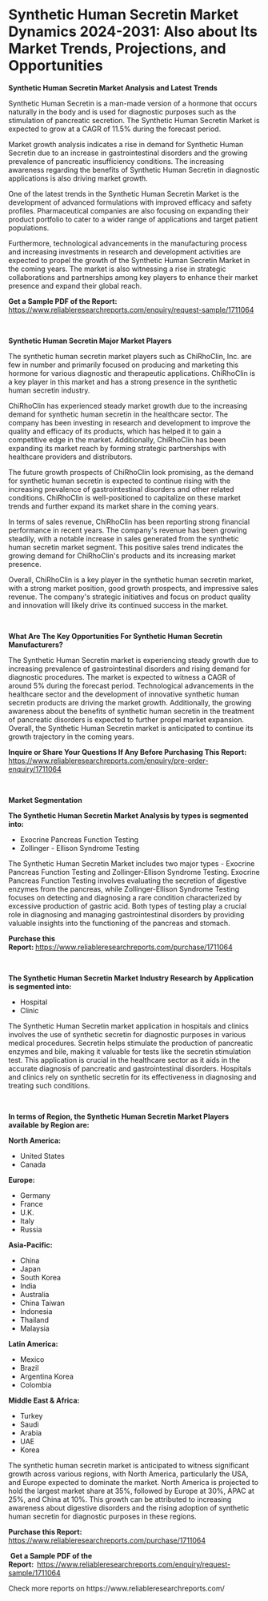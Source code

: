 <p><h1>Synthetic Human Secretin Market Dynamics 2024-2031: Also about Its Market Trends, Projections, and Opportunities</h1></p><p><strong>Synthetic Human Secretin Market Analysis and Latest Trends</strong></p>
<p><p>Synthetic Human Secretin is a man-made version of a hormone that occurs naturally in the body and is used for diagnostic purposes such as the stimulation of pancreatic secretion. The Synthetic Human Secretin Market is expected to grow at a CAGR of 11.5% during the forecast period. </p><p>Market growth analysis indicates a rise in demand for Synthetic Human Secretin due to an increase in gastrointestinal disorders and the growing prevalence of pancreatic insufficiency conditions. The increasing awareness regarding the benefits of Synthetic Human Secretin in diagnostic applications is also driving market growth.</p><p>One of the latest trends in the Synthetic Human Secretin Market is the development of advanced formulations with improved efficacy and safety profiles. Pharmaceutical companies are also focusing on expanding their product portfolio to cater to a wider range of applications and target patient populations.</p><p>Furthermore, technological advancements in the manufacturing process and increasing investments in research and development activities are expected to propel the growth of the Synthetic Human Secretin Market in the coming years. The market is also witnessing a rise in strategic collaborations and partnerships among key players to enhance their market presence and expand their global reach.</p></p>
<p><strong>Get a Sample PDF of the Report:&nbsp;</strong> <a href="https://www.reliableresearchreports.com/enquiry/request-sample/1711064">https://www.reliableresearchreports.com/enquiry/request-sample/1711064</a></p>
<p>&nbsp;</p>
<p><strong>Synthetic Human Secretin Major Market Players</strong></p>
<p><p>The synthetic human secretin market players such as ChiRhoClin, Inc. are few in number and primarily focused on producing and marketing this hormone for various diagnostic and therapeutic applications. ChiRhoClin is a key player in this market and has a strong presence in the synthetic human secretin industry.</p><p>ChiRhoClin has experienced steady market growth due to the increasing demand for synthetic human secretin in the healthcare sector. The company has been investing in research and development to improve the quality and efficacy of its products, which has helped it to gain a competitive edge in the market. Additionally, ChiRhoClin has been expanding its market reach by forming strategic partnerships with healthcare providers and distributors.</p><p>The future growth prospects of ChiRhoClin look promising, as the demand for synthetic human secretin is expected to continue rising with the increasing prevalence of gastrointestinal disorders and other related conditions. ChiRhoClin is well-positioned to capitalize on these market trends and further expand its market share in the coming years.</p><p>In terms of sales revenue, ChiRhoClin has been reporting strong financial performance in recent years. The company's revenue has been growing steadily, with a notable increase in sales generated from the synthetic human secretin market segment. This positive sales trend indicates the growing demand for ChiRhoClin's products and its increasing market presence.</p><p>Overall, ChiRhoClin is a key player in the synthetic human secretin market, with a strong market position, good growth prospects, and impressive sales revenue. The company's strategic initiatives and focus on product quality and innovation will likely drive its continued success in the market.</p></p>
<p>&nbsp;</p>
<p><strong>What Are The Key Opportunities For Synthetic Human Secretin Manufacturers?</strong></p>
<p><p>The Synthetic Human Secretin market is experiencing steady growth due to increasing prevalence of gastrointestinal disorders and rising demand for diagnostic procedures. The market is expected to witness a CAGR of around 5% during the forecast period. Technological advancements in the healthcare sector and the development of innovative synthetic human secretin products are driving the market growth. Additionally, the growing awareness about the benefits of synthetic human secretin in the treatment of pancreatic disorders is expected to further propel market expansion. Overall, the Synthetic Human Secretin market is anticipated to continue its growth trajectory in the coming years.</p></p>
<p><strong>Inquire or Share Your Questions If Any Before Purchasing This Report:</strong> <a href="https://www.reliableresearchreports.com/enquiry/pre-order-enquiry/1711064">https://www.reliableresearchreports.com/enquiry/pre-order-enquiry/1711064</a></p>
<p>&nbsp;</p>
<p><strong>Market Segmentation</strong></p>
<p><strong>The Synthetic Human Secretin Market Analysis by types is segmented into:</strong></p>
<p><ul><li>Exocrine Pancreas Function Testing</li><li>Zollinger - Ellison Syndrome Testing</li></ul></p>
<p><p>The Synthetic Human Secretin Market includes two major types - Exocrine Pancreas Function Testing and Zollinger-Ellison Syndrome Testing. Exocrine Pancreas Function Testing involves evaluating the secretion of digestive enzymes from the pancreas, while Zollinger-Ellison Syndrome Testing focuses on detecting and diagnosing a rare condition characterized by excessive production of gastric acid. Both types of testing play a crucial role in diagnosing and managing gastrointestinal disorders by providing valuable insights into the functioning of the pancreas and stomach.</p></p>
<p><strong>Purchase this Report:&nbsp;</strong><a href="https://www.reliableresearchreports.com/purchase/1711064">https://www.reliableresearchreports.com/purchase/1711064</a></p>
<p>&nbsp;</p>
<p><strong>The Synthetic Human Secretin Market Industry Research by Application is segmented into:</strong></p>
<p><ul><li>Hospital</li><li>Clinic</li></ul></p>
<p><p>The Synthetic Human Secretin market application in hospitals and clinics involves the use of synthetic secretin for diagnostic purposes in various medical procedures. Secretin helps stimulate the production of pancreatic enzymes and bile, making it valuable for tests like the secretin stimulation test. This application is crucial in the healthcare sector as it aids in the accurate diagnosis of pancreatic and gastrointestinal disorders. Hospitals and clinics rely on synthetic secretin for its effectiveness in diagnosing and treating such conditions.</p></p>
<p>&nbsp;</p>
<p><strong>In terms of Region, the Synthetic Human Secretin Market Players available by Region are:</strong></p>
<p>
    <p> <strong> North America: </strong>
        <ul>
            <li>United States</li>
            <li>Canada</li>
        </ul>
        </p> 
    <p> <strong> Europe: </strong>
        <ul>
            <li>Germany</li>
            <li>France</li>
            <li>U.K.</li>
            <li>Italy</li>
            <li>Russia</li>
        </ul>
        </p> 
    <p> <strong> Asia-Pacific: </strong>
        <ul>
            <li>China</li>
            <li>Japan</li>
            <li>South Korea</li>
            <li>India</li>
            <li>Australia</li>
            <li>China Taiwan</li>
            <li>Indonesia</li>
            <li>Thailand</li>
            <li>Malaysia</li>
        </ul>
        </p> 
    <p> <strong> Latin America: </strong>
        <ul>
            <li>Mexico</li>
            <li>Brazil</li>
            <li>Argentina Korea</li>
            <li>Colombia</li>
        </ul>
        </p> 
    <p> <strong> Middle East & Africa: </strong>
        <ul>
            <li>Turkey</li>
            <li>Saudi</li>
            <li>Arabia</li>
            <li>UAE</li>
            <li>Korea</li>
        </ul>
    </p>
    </p>
<p><p>The synthetic human secretin market is anticipated to witness significant growth across various regions, with North America, particularly the USA, and Europe expected to dominate the market. North America is projected to hold the largest market share at 35%, followed by Europe at 30%, APAC at 25%, and China at 10%. This growth can be attributed to increasing awareness about digestive disorders and the rising adoption of synthetic human secretin for diagnostic purposes in these regions.</p></p>
<p><strong>Purchase this Report: </strong><a href="https://www.reliableresearchreports.com/purchase/1711064">https://www.reliableresearchreports.com/purchase/1711064</a></p>
<p>&nbsp;<strong>Get a Sample PDF of the Report:&nbsp;&nbsp;</strong><a href="https://www.reliableresearchreports.com/enquiry/request-sample/1711064">https://www.reliableresearchreports.com/enquiry/request-sample/1711064</a></p>
<p><strong></strong></p>
<p>Check more reports on https://www.reliableresearchreports.com/</p>